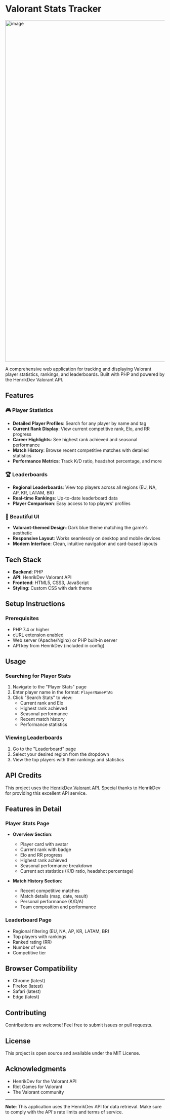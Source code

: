 # Valorant Stats Tracker

<img width="1919" height="1079" alt="image" src="https://github.com/user-attachments/assets/b605d820-970b-44c1-a708-a0fd086c6c92" />

A comprehensive web application for tracking and displaying Valorant player statistics, rankings, and leaderboards. Built with PHP and powered by the HenrikDev Valorant API.

## Features

### 🎮 Player Statistics
- **Detailed Player Profiles**: Search for any player by name and tag
- **Current Rank Display**: View current competitive rank, Elo, and RR progress
- **Career Highlights**: See highest rank achieved and seasonal performance
- **Match History**: Browse recent competitive matches with detailed statistics
- **Performance Metrics**: Track K/D ratio, headshot percentage, and more

### 🏆 Leaderboards
- **Regional Leaderboards**: View top players across all regions (EU, NA, AP, KR, LATAM, BR)
- **Real-time Rankings**: Up-to-date leaderboard data
- **Player Comparison**: Easy access to top players' profiles

### 🎨 Beautiful UI
- **Valorant-themed Design**: Dark blue theme matching the game's aesthetic
- **Responsive Layout**: Works seamlessly on desktop and mobile devices
- **Modern Interface**: Clean, intuitive navigation and card-based layouts

## Tech Stack

- **Backend**: PHP
- **API**: HenrikDev Valorant API
- **Frontend**: HTML5, CSS3, JavaScript
- **Styling**: Custom CSS with dark theme

## Setup Instructions

### Prerequisites
- PHP 7.4 or higher
- cURL extension enabled
- Web server (Apache/Nginx) or PHP built-in server
- API key from HenrikDev (included in config)

## Usage

### Searching for Player Stats

1. Navigate to the "Player Stats" page
2. Enter player name in the format: `PlayerName#TAG`
3. Click "Search Stats" to view:
   - Current rank and Elo
   - Highest rank achieved
   - Seasonal performance
   - Recent match history
   - Performance statistics

### Viewing Leaderboards

1. Go to the "Leaderboard" page
2. Select your desired region from the dropdown
3. View the top players with their rankings and statistics

## API Credits

This project uses the [HenrikDev Valorant API](https://docs.henrikdev.xyz/). Special thanks to HenrikDev for providing this excellent API service.

## Features in Detail

### Player Stats Page
- **Overview Section**:
  - Player card with avatar
  - Current rank with badge
  - Elo and RR progress
  - Highest rank achieved
  - Seasonal performance breakdown
  - Current act statistics (K/D ratio, headshot percentage)

- **Match History Section**:
  - Recent competitive matches
  - Match details (map, date, result)
  - Personal performance (K/D/A)
  - Team composition and performance

### Leaderboard Page
- Regional filtering (EU, NA, AP, KR, LATAM, BR)
- Top players with rankings
- Ranked rating (RR)
- Number of wins
- Competitive tier

## Browser Compatibility

- Chrome (latest)
- Firefox (latest)
- Safari (latest)
- Edge (latest)

## Contributing

Contributions are welcome! Feel free to submit issues or pull requests.

## License

This project is open source and available under the MIT License.

## Acknowledgments

- HenrikDev for the Valorant API
- Riot Games for Valorant
- The Valorant community

---

**Note**: This application uses the HenrikDev API for data retrieval. Make sure to comply with the API's rate limits and terms of service.
